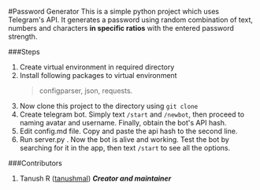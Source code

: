 #Password Generator
This is a simple python project which uses Telegram's API. It generates a password using random combination of
text, numbers and characters __in specific ratios__ with the entered password strength.

###Steps
1. Create virtual environment in required directory
2. Install following packages to virtual environment
   >configparser, json, requests.
3. Now clone this project to the directory using `git clone`
4. Create  telegram bot. Simply text `/start` and `/newbot`, then
proceed to naming avatar and username. Finally, obtain the bot's API hash.
5. Edit config.md file. Copy and paste the api hash to the second line.
6. Run server.py . Now the bot is alive and working. Test the bot by searching for it in the app, then text `/start` to see all the options.


###Contributors
1. Tanush R ([tanushmal](https://github.com/tanushmal))
   **_Creator and maintainer_**
                                                        